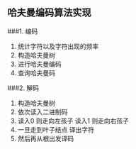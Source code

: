 ## 哈夫曼编码算法实现
###1. 编码
1. 统计字符以及字符出现的频率
2. 构造哈夫曼树
3. 进行哈夫曼编码
4. 查询哈夫曼码

###2. 解码
1. 构造哈夫曼树
2. 依次读入二进制码
3. 读入0 则走向左孩子 读入1 则走向右孩子
4. 一旦走到叶子结点 译出字符
5. 然后再从根出发译码